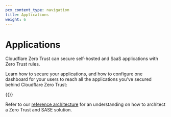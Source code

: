 ```yaml
---
pcx_content_type: navigation
title: Applications
weight: 6
---
```


# Applications

Cloudflare Zero Trust can secure self-hosted and SaaS applications with Zero Trust rules.

Learn how to secure your applications, and how to configure one dashboard for your users to reach all the applications you've secured behind Cloudflare Zero Trust:

{{<directory-listing>}}

Refer to our [reference architecture](/reference-architecture/sase-reference-architecture/) for an understanding on how to architect a Zero Trust and SASE solution.
